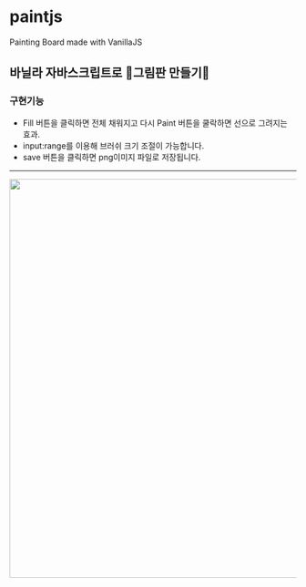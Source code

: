 # paintjs
Painting Board made with VanillaJS

바닐라 자바스크립트로 🎨그림판 만들기🎨
---  
###  구현기능  ###
+  Fill 버튼을 클릭하면 전체 채워지고 다시 Paint 버튼을 쿨락하면 선으로 그려지는 효과.
+  input:range를 이용해 브러쉬 크기 조절이 가능합니다.
+  save 버튼을 클릭하면 png이미지 파일로 저장됩니다.
---    
<img src="https://user-images.githubusercontent.com/68538657/101017101-fbcb8c00-35ac-11eb-8cdb-8f8768e12409.gif" width="700">

